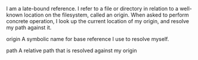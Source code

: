 I am a late-bound reference. I refer to a file or directory in relation to a well-known location on the filesystem, called an origin. When asked to perform concrete operation, I look up the current location of my origin, and resolve my path against it. 

origin 
	A symbolic name for base reference I use to resolve myself.

path
	A relative path that is resolved against my origin